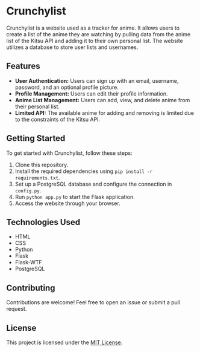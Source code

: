 # Crunchylist

Crunchylist is a website used as a tracker for anime. It allows users to create a list of the anime they are watching by pulling data from the anime list of the Kitsu API and adding it to their own personal list. The website utilizes a database to store user lists and usernames.

## Features

- **User Authentication:** Users can sign up with an email, username, password, and an optional profile picture.
- **Profile Management:** Users can edit their profile information.
- **Anime List Management:** Users can add, view, and delete anime from their personal list.
- **Limited API:** The available anime for adding and removing is limited due to the constraints of the Kitsu API.

## Getting Started

To get started with Crunchylist, follow these steps:

1. Clone this repository.
2. Install the required dependencies using `pip install -r requirements.txt`.
3. Set up a PostgreSQL database and configure the connection in `config.py`.
4. Run `python app.py` to start the Flask application.
5. Access the website through your browser.

## Technologies Used

- HTML
- CSS
- Python
- Flask
- Flask-WTF
- PostgreSQL

## Contributing

Contributions are welcome! Feel free to open an issue or submit a pull request.

## License

This project is licensed under the [MIT License](LICENSE).